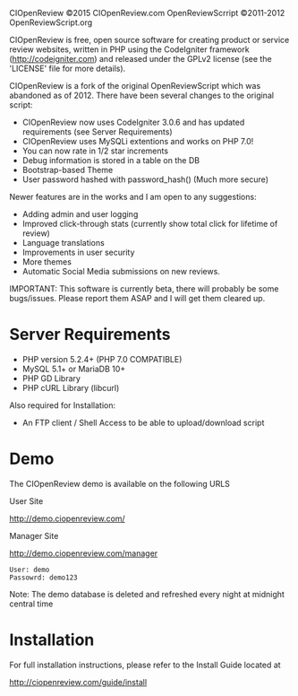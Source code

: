 CIOpenReview &copy;2015 CIOpenReview.com
OpenReviewScrript &copy;2011-2012 OpenReviewScript.org

CIOpenReview is free, open source software for creating product or service review websites, written in PHP using the CodeIgniter framework (http://codeigniter.com) and released under the GPLv2 license (see the 'LICENSE' file for more details).

CIOpenReview is a fork of the original OpenReviewScript which was abandoned as of 2012. There have been several changes to the original script:

* CIOpenReview now uses CodeIgniter 3.0.6 and has updated requirements (see Server Requirements)
* CIOpenReview uses MySQLi extentions and works on PHP 7.0!
* You can now rate in 1/2 star increments
* Debug information is stored in a table on the DB
* Bootstrap-based Theme
* User password hashed with password_hash() (Much more secure)

Newer features are in the works and I am open to any suggestions:
* Adding admin and user logging
* Improved click-through stats (currently show total click for lifetime of review)
* Language translations
* Improvements in user security
* More themes
* Automatic Social Media submissions on new reviews.

IMPORTANT: This software is currently beta, there will probably be some bugs/issues. Please report them ASAP and I will get them cleared up.

Server Requirements
===================
 - PHP version 5.2.4+ (PHP 7.0 COMPATIBLE)
 - MySQL 5.1+ or MariaDB 10+
 - PHP GD Library
 - PHP cURL Library (libcurl)

Also required for Installation:
 - An FTP client / Shell Access to be able to upload/download script
 
 Demo
 ============
 
 The CIOpenReview demo is available on the following URLS
 
 User Site
 
 http://demo.ciopenreview.com/
 
 
 Manager Site
 
 http://demo.ciopenreview.com/manager
 ```
 User: demo
 Passowrd: demo123
 ```
 
 
 Note: The demo database is deleted and refreshed every night at midnight central time

Installation
============

For full installation instructions, please refer to the Install Guide located at

http://ciopenreview.com/guide/install

